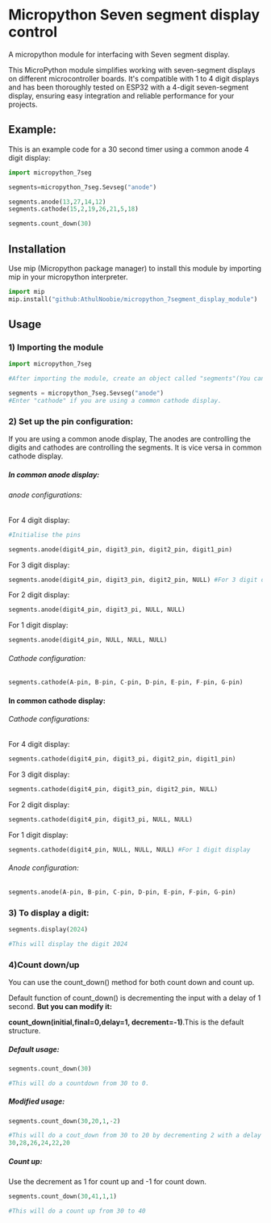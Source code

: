 # Micropython Seven segment display control
A micropython module for interfacing with Seven segment display.

This MicroPython module simplifies working with seven-segment displays on different microcontroller boards. It's compatible with 1 to 4 digit displays and has been thoroughly tested on ESP32 with a 4-digit seven-segment display, ensuring easy integration and reliable performance for your projects.

## Example:
This is an example code for a 30 second timer using a common anode 4 digit display:
```python
import micropython_7seg

segments=micropython_7seg.Sevseg("anode")

segments.anode(13,27,14,12)
segments.cathode(15,2,19,26,21,5,18)

segments.count_down(30)
```

## Installation
Use mip (Micropython package manager) to install this module by importing mip in your micropython interpreter.

```python
import mip
mip.install("github:AthulNoobie/micropython_7segment_display_module")
```
## Usage
### 1) Importing the module
```python
import micropython_7seg

#After importing the module, create an object called "segments"(You can give any name).

segments = micropython_7seg.Sevseg("anode")
#Enter "cathode" if you are using a common cathode display.
```
### 2) Set up the pin configuration:

If you are using a common anode display, The anodes are controlling the digits and cathodes are controlling the segments. It is vice versa in common cathode display.
##### In common anode display:

###### anode configurations:

For 4 digit display:
```python
#Initialise the pins

segments.anode(digit4_pin, digit3_pin, digit2_pin, digit1_pin)
```

For 3 digit display:

```python
segments.anode(digit4_pin, digit3_pin, digit2_pin, NULL) #For 3 digit display
```

For 2 digit display:

```python
segments.anode(digit4_pin, digit3_pi, NULL, NULL)
```

For 1 digit display:

```python
segments.anode(digit4_pin, NULL, NULL, NULL) 
```

###### Cathode configuration:

```python
segments.cathode(A-pin, B-pin, C-pin, D-pin, E-pin, F-pin, G-pin)
```

#### In common cathode display:

###### Cathode configurations:

For 4 digit display:

```python
segments.cathode(digit4_pin, digit3_pi, digit2_pin, digit1_pin)
```

For 3 digit display:

```python
segments.cathode(digit4_pin, digit3_pin, digit2_pin, NULL)
```

For 2 digit display:

```python
segments.cathode(digit4_pin, digit3_pi, NULL, NULL)
```

For 1 digit display:

```python
segments.cathode(digit4_pin, NULL, NULL, NULL) #For 1 digit display
```

###### Anode configuration:

```python
segments.anode(A-pin, B-pin, C-pin, D-pin, E-pin, F-pin, G-pin)
```

### 3) To display a digit:
```python
segments.display(2024)

#This will display the digit 2024
```
### 4)Count down/up

You can use the count_down() method for both count down and count up.

Default function of count_down() is decrementing the input with a delay of 1 second. **But you can modify it:**

**count_down(initial,final=0,delay=1, decrement=-1)**.This is the default structure.

##### Default usage:
```python
segments.count_down(30)

#This will do a countdown from 30 to 0.
```
##### Modified usage:
```python
segments.count_down(30,20,1,-2)

#This will do a cout_down from 30 to 20 by decrementing 2 with a delay of 1 sec. Like this:
30,28,26,24,22,20
```
##### Count up:
Use the decrement as 1 for count up and -1 for count down.
```python
segments.count_down(30,41,1,1)

#This will do a count up from 30 to 40
```

